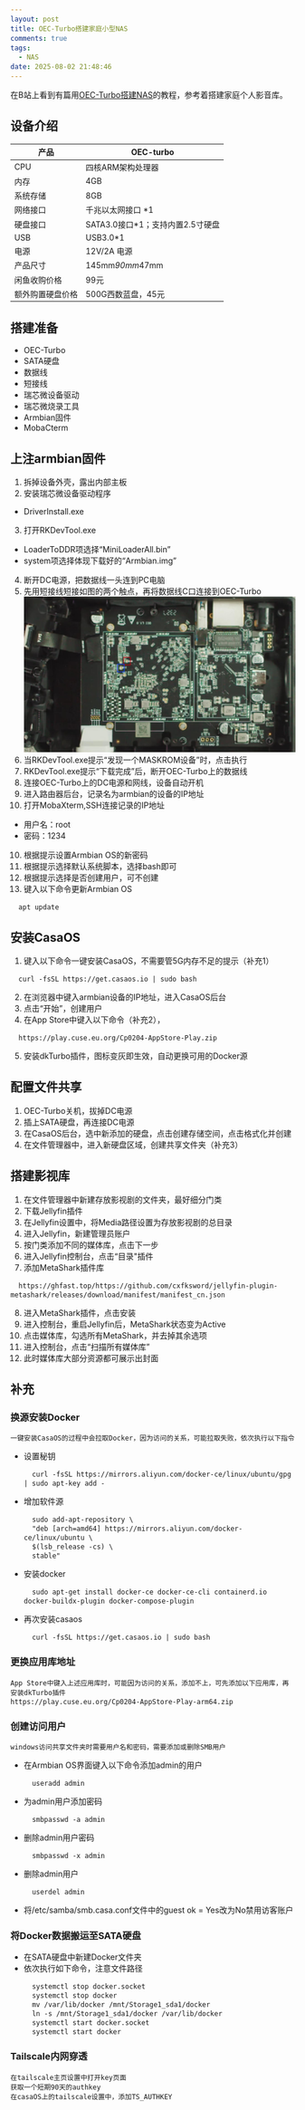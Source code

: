```yaml
---
layout: post
title: OEC-Turbo搭建家庭小型NAS
comments: true
tags:
  - NAS
date: 2025-08-02 21:48:46
---
```

在B站上看到有篇用[OEC-Turbo搭建NAS](https://www.bilibili.com/video/BV1UAuuzyEZe/?spm_id_from=333.788.top_right_bar_window_history.content.click&vd_source=3e3e11c3c2bdba291315b78beb1be740)的教程，参考着搭建家庭个人影音库。
<!--more-->

## 设备介绍
|产品|OEC-turbo|
|---|---|
|CPU|四核ARM架构处理器|
|内存|4GB|
|系统存储|8GB|
|网络接口|千兆以太网接口 *1|
|硬盘接口|SATA3.0接口*1；支持内置2.5寸硬盘|
|USB|USB3.0*1|
|电源|12V/2A 电源|
|产品尺寸|145mm*90mm*47mm|
|闲鱼收购价格|99元|
|额外购置硬盘价格|500G西数蓝盘，45元|

## 搭建准备
- OEC-Turbo
- SATA硬盘
- 数据线
- 短接线
- 瑞芯微设备驱动
- 瑞芯微烧录工具
- Armbian固件
- MobaCterm

## 上注armbian固件
1. 拆掉设备外壳，露出内部主板
2. 安装瑞芯微设备驱动程序
  - DriverInstall.exe
3. 打开RKDevTool.exe
  - LoaderToDDR项选择“MiniLoaderAll.bin”
  - system项选择体现下载好的“Armbian.img”
4. 断开DC电源，把数据线一头连到PC电脑
5. 先用短接线短接如图的两个触点，再将数据线C口连接到OEC-Turbo
![插入图片](/assets/images/250802_1.jpg)
5. 当RKDevTool.exe提示“发现一个MASKROM设备”时，点击执行
6. RKDevTool.exe提示“下载完成”后，断开OEC-Turbo上的数据线
7. 连接OEC-Turbo上的DC电源和网线，设备自动开机
8. 进入路由器后台，记录名为armbian的设备的IP地址
9. 打开MobaXterm,SSH连接记录的IP地址
  - 用户名：root
  - 密码：1234
10. 根据提示设置Armbian OS的新密码
11. 根据提示选择默认系统脚本，选择bash即可
12. 根据提示选择是否创建用户，可不创建
13. 键入以下命令更新Armbian OS
  ```
    apt update
  ```

## 安装CasaOS
1. 键入以下命令一键安装CasaOS，不需要管5G内存不足的提示（补充1）
  ```
    curl -fsSL https://get.casaos.io | sudo bash
  ```
2. 在浏览器中键入armbian设备的IP地址，进入CasaOS后台
3. 点击“开始”，创建用户
4. 在App Store中键入以下命令（补充2），
  ```
    https://play.cuse.eu.org/Cp0204-AppStore-Play.zip
  ```
5. 安装dkTurbo插件，图标变灰即生效，自动更换可用的Docker源

## 配置文件共享
1. OEC-Turbo关机，拔掉DC电源
2. 插上SATA硬盘，再连接DC电源
3. 在CasaOS后台，选中新添加的硬盘，点击创建存储空间，点击格式化并创建
4. 在文件管理器中，进入新硬盘区域，创建共享文件夹（补充3）

## 搭建影视库
1. 在文件管理器中新建存放影视剧的文件夹，最好细分门类
2. 下载Jellyfin插件
3. 在Jellyfin设置中，将Media路径设置为存放影视剧的总目录
4. 进入Jellyfin，新建管理员账户
5. 按门类添加不同的媒体库，点击下一步
6. 进入Jellyfin控制台，点击“目录"插件
7. 添加MetaShark插件库
  ```
    https://ghfast.top/https://github.com/cxfksword/jellyfin-plugin-metashark/releases/download/manifest/manifest_cn.json
  ```
8. 进入MetaShark插件，点击安装
9. 进入控制台，重启Jellyfin后，MetaShark状态变为Active
10. 点击媒体库，勾选所有MetaShark，并去掉其余选项
11. 进入控制台，点击“扫描所有媒体库”
12. 此时媒体库大部分资源都可展示出封面

## 补充
### 换源安装Docker
    一键安装CasaOS的过程中会拉取Docker，因为访问的关系，可能拉取失败，依次执行以下指令
  - 设置秘钥
    ```
      curl -fsSL https://mirrors.aliyun.com/docker-ce/linux/ubuntu/gpg | sudo apt-key add -
    ```
  - 增加软件源
    ```
      sudo add-apt-repository \
      "deb [arch=amd64] https://mirrors.aliyun.com/docker-ce/linux/ubuntu \
      $(lsb_release -cs) \
      stable"
    ```
  - 安装docker
    ```
      sudo apt-get install docker-ce docker-ce-cli containerd.io docker-buildx-plugin docker-compose-plugin
    ```
  - 再次安装casaos
    ```
      curl -fsSL https://get.casaos.io | sudo bash
    ```
### 更换应用库地址
    App Store中键入上述应用库时，可能因为访问的关系，添加不上，可先添加以下应用库，再安装dkTurbo插件
    https://play.cuse.eu.org/Cp0204-AppStore-Play-arm64.zip
### 创建访问用户
    windows访问共享文件夹时需要用户名和密码，需要添加或删除SMB用户
  - 在Armbian OS界面键入以下命令添加admin的用户
    ```
      useradd admin
    ```
  - 为admin用户添加密码
    ```
      smbpasswd -a admin
    ```
  - 删除admin用户密码
    ```
      smbpasswd -x admin
    ```
  - 删除admin用户
    ```
      userdel admin
    ```
  - 将/etc/samba/smb.casa.conf文件中的guest ok = Yes改为No禁用访客账户

### 将Docker数据搬运至SATA硬盘
  - 在SATA硬盘中新建Docker文件夹
  - 依次执行如下命令，注意文件路径
    ```
      systemctl stop docker.socket
      systemctl stop docker
      mv /var/lib/docker /mnt/Storage1_sda1/docker
      ln -s /mnt/Storage1_sda1/docker /var/lib/docker
      systemctl start docker.socket
      systemctl start docker
    ```
### Tailscale内网穿透
    在tailscale主页设置中打开key页面
    获取一个短期90天的authkey
    在casaOS上的tailscale设置中，添加TS_AUTHKEY